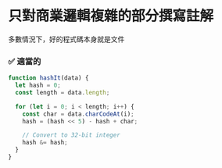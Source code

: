 # 只對商業邏輯複雜的部分撰寫註解

多數情況下，好的程式碼本身就是文件

<h3 class="adequate">✅ 適當的</h3>

```javascript
function hashIt(data) {
  let hash = 0;
  const length = data.length;

  for (let i = 0; i < length; i++) {
    const char = data.charCodeAt(i);
    hash = (hash << 5) - hash + char;

    // Convert to 32-bit integer
    hash &= hash;
  }
}
```
